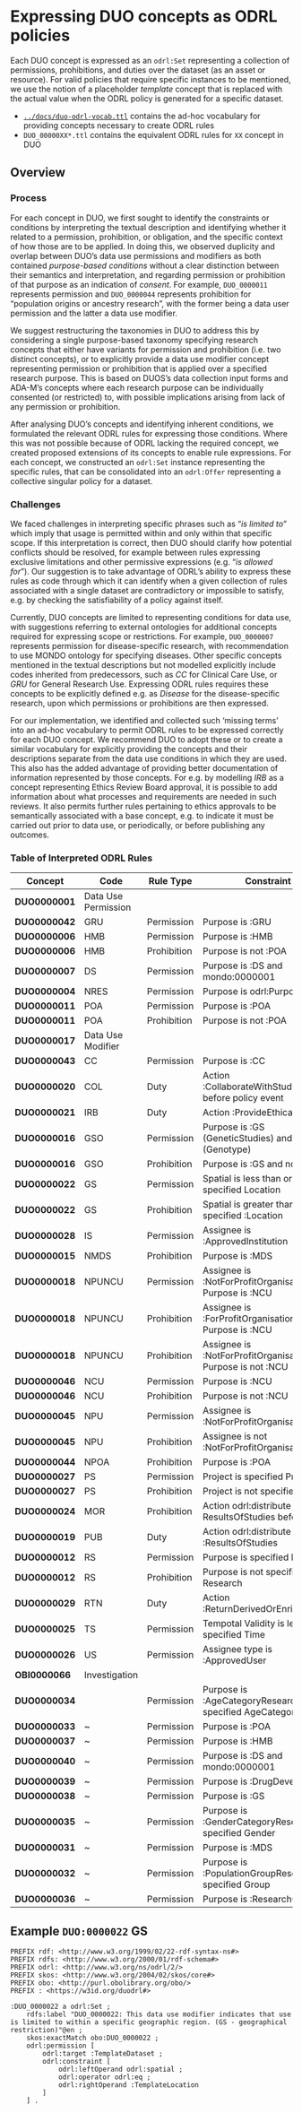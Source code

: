 # Expressing DUO concepts as ODRL policies

Each DUO concept is expressed as an `odrl:Set` representing a collection of permissions, prohibitions, and duties over the dataset (as an asset or resource). For valid policies that require specific instances to be mentioned, we use the notion of a placeholder _template_ concept that is replaced with the actual value when the ODRL policy is generated for a specific dataset.

- [`../docs/duo-odrl-vocab.ttl`](../docs/duo-odrl-vocab.ttl) contains the ad-hoc vocabulary for providing concepts necessary to create ODRL rules
- `DUO_00000XX*.ttl` contains the equivalent ODRL rules for `XX` concept in DUO

## Overview

### Process

For each concept in DUO, we first sought to identify the constraints or
conditions by interpreting the textual description and identifying
whether it related to a permission, prohibition, or obligation, and the
specific context of how those are to be applied. In doing this, we
observed duplicity and overlap between DUO’s data use permissions and
modifiers as both contained *purpose-based conditions* without a clear
distinction between their semantics and interpretation, and regarding
permission or prohibition of that purpose as an indication of *consent*.
For example, `DUO_0000011` represents permission and `DUO_0000044`
represents prohibition for “population origins or ancestry research”,
with the former being a data user permission and the latter a data use
modifier.

We suggest restructuring the taxonomies in DUO to address this by
considering a single purpose-based taxonomy specifying research concepts
that either have variants for permission and prohibition (i.e. two
distinct concepts), or to explicitly provide a data use modifier concept
representing permission or prohibition that is applied over a specified
research purpose. This is based on DUOS’s data collection input forms
and ADA-M’s concepts where each research purpose can be individually
consented (or restricted) to, with possible implications arising from
lack of any permission or prohibition.

After analysing DUO’s concepts and identifying inherent conditions, we
formulated the relevant ODRL rules for expressing those conditions.
Where this was not possible because of ODRL lacking the required
concept, we created proposed extensions of its concepts to enable rule
expressions. For each concept, we constructed an `odrl:Set` instance
representing the specific rules, that can be consolidated into an 
`odrl:Offer` representing a collective singular policy for a dataset.

### Challenges

We faced challenges in interpreting specific phrases such as “*is
limited to*” which imply that usage is permitted within and only within
that specific scope. If this interpretation is correct, then DUO should
clarify how potential conflicts should be resolved, for example between
rules expressing exclusive limitations and other permissive expressions
(e.g. “*is allowed for*”). Our suggestion is to take advantage of ODRL’s
ability to express these rules as code through which it can identify
when a given collection of rules associated with a single dataset are
contradictory or impossible to satisfy, e.g. by checking the
satisfiability of a policy against itself.

Currently, DUO concepts are limited to representing conditions for data
use, with suggestions referring to external ontologies for additional
concepts required for expressing scope or restrictions. For example,
`DUO_0000007` represents permission for disease-specific research, with
recommendation to use MONDO ontology for specifying diseases. Other
specific concepts mentioned in the textual descriptions but not modelled
explicitly include codes inherited from predecessors, such as *CC* for
Clinical Care Use, or *GRU* for General Research Use. Expressing ODRL
rules requires these concepts to be explicitly defined e.g. as *Disease*
for the disease-specific research, upon which permissions or
prohibitions are then expressed.

For our implementation, we identified and collected such ‘missing terms’
into an ad-hoc vocabulary to permit ODRL rules to be expressed correctly
for each DUO concept. We recommend DUO to adopt these or to create a
similar vocabulary for explicitly providing the concepts and their
descriptions separate from the data use conditions in which they are
used. This also has the added advantage of providing better
documentation of information represented by those concepts. For e.g. by
modelling *IRB* as a concept representing Ethics Review Board approval,
it is possible to add information about what processes and requirements
are needed in such reviews. It also permits further rules pertaining to
ethics approvals to be semantically associated with a base concept, e.g.
to indicate it must be carried out prior to data use, or periodically,
or before publishing any outcomes.

### Table of Interpreted ODRL Rules

| **Concept**    | **Code**            | **Rule Type** | **Constraint**                                               | **Placeholder**      |
|----------------|---------------------|---------------|--------------------------------------------------------------|----------------------|
| **DUO0000001** | Data Use Permission |
| **DUO0000042** | GRU                 | Permission    | Purpose is :GRU                                              | ~                    |
| **DUO0000006** | HMB                 | Permission    | Purpose is :HMB                                              | ~                    |
| **DUO0000006** | HMB                 | Prohibition   | Purpose is not :POA                                          | ~                    |
| **DUO0000007** | DS                  | Permission    | Purpose is :DS and mondo:0000001                             | :TemplateDisease     |
| **DUO0000004** | NRES                | Permission    | Purpose is odrl:Purpose                                      | ~                    |
| **DUO0000011** | POA                 | Permission    | Purpose is :POA                                              | ~                    |
| **DUO0000011** | POA                 | Prohibition   | Purpose is not :POA                                          | ~                    |
| **DUO0000017** | Data Use Modifier   |
| **DUO0000043** | CC                  | Permission    | Purpose is :CC                                               | ~                    |
| **DUO0000020** | COL                 | Duty          | Action :CollaborateWithStudyPI before policy event           | ~                    |
| **DUO0000021** | IRB                 | Duty          | Action :ProvideEthicalApproval                               | ~                    |
| **DUO0000016** | GSO                 | Permission    | Purpose is :GS (GeneticStudies) and :GS-G (Genotype)         | ~                    |
| **DUO0000016** | GSO                 | Prohibition   | Purpose is :GS and not :GS-G                                 | ~                    |
| **DUO0000022** | GS                  | Permission    | Spatial is less than or equal to specified Location          | :TemplateLocation    |
| **DUO0000022** | GS                  | Prohibition   | Spatial is greater than specified :Location                  | :TemplateLocation    |
| **DUO0000028** | IS                  | Permission    | Assignee is :ApprovedInstitution                             | :TemplateInstitution |
| **DUO0000015** | NMDS                | Prohibition   | Purpose is :MDS                                              | ~                    |
| **DUO0000018** | NPUNCU              | Permission    | Assignee is :NotForProfitOrganisation and Purpose is :NCU    | ~                    |
| **DUO0000018** | NPUNCU              | Prohibition   | Assignee is :ForProfitOrganisation and Purpose is :NCU       | ~                    |
| **DUO0000018** | NPUNCU              | Prohibition   | Assignee is :NotForProfitOrganisation and Purpose is not :NCU| ~                    |
| **DUO0000046** | NCU                 | Permission    | Purpose is :NCU                                              | ~                    |
| **DUO0000046** | NCU                 | Prohibition   | Purpose is not :NCU                                          | ~                    |
| **DUO0000045** | NPU                 | Permission    | Assignee is :NotForProfitOrganisation                        | ~                    |
| **DUO0000045** | NPU                 | Prohibition   | Assignee is not :NotForProfitOrganisation                    | ~                    |
| **DUO0000044** | NPOA                | Prohibition   | Purpose is :POA                                              | ~                    |
| **DUO0000027** | PS                  | Permission    | Project is specified Project                                 | :TemplateProject     |
| **DUO0000027** | PS                  | Prohibition   | Project is not specified Project                             | :TemplateProject     |
| **DUO0000024** | MOR                 | Prohibition   | Action odrl:distribute ResultsOfStudies before Date          | :TemplateDateTime    |
| **DUO0000019** | PUB                 | Duty          | Action odrl:distribute for :ResultsOfStudies                 | ~                    |
| **DUO0000012** | RS                  | Permission    | Purpose is specified Research                                | :TemplateResearch    |
| **DUO0000012** | RS                  | Prohibition   | Purpose is not specified Research                            | :TemplateResearch    |
| **DUO0000029** | RTN                 | Duty          | Action :ReturnDerivedOrEnrichedData                          | ~                    |
| **DUO0000025** | TS                  | Permission    | Tempotal Validity is less than specified Time                | :TemplateDateTime    |
| **DUO0000026** | US                  | Permission    | Assignee type is :ApprovedUser                               | :TemplateUser        |
| **OBI0000066** | Investigation       |             
| **DUO0000034** |                     | Permission    | Purpose is :AgeCategoryResearch for specified AgeCategory    | :TemplateAgeCategory |
| **DUO0000033** | ~                   | Permission    | Purpose is :POA                                              |                      |
| **DUO0000037** | ~                   | Permission    | Purpose is :HMB                                              |                      |
| **DUO0000040** | ~                   | Permission    | Purpose is :DS and mondo:0000001                             | :TemplateDisease     |
| **DUO0000039** | ~                   | Permission    | Purpose is :DrugDevelopment                                  |                      |
| **DUO0000038** | ~                   | Permission    | Purpose is :GS                                               |                      |
| **DUO0000035** | ~                   | Permission    | Purpose is :GenderCategoryResearch for specified Gender      | :TemplateGender      |
| **DUO0000031** | ~                   | Permission    | Purpose is :MDS                                              |                      |
| **DUO0000032** | ~                   | Permission    | Purpose is :PopulationGroupResearch for specified Group      | :TemplatePopulation  |
| **DUO0000036** | ~                   | Permission    | Purpose is :ResearchControl                                  |                      |

## Example `DUO:0000022` GS

```turtle
PREFIX rdf: <http://www.w3.org/1999/02/22-rdf-syntax-ns#>
PREFIX rdfs: <http://www.w3.org/2000/01/rdf-schema#>
PREFIX odrl: <http://www.w3.org/ns/odrl/2/>
PREFIX skos: <http://www.w3.org/2004/02/skos/core#>
PREFIX obo: <http://purl.obolibrary.org/obo/>
PREFIX : <https://w3id.org/duodrl#>

:DUO_0000022 a odrl:Set ;
    rdfs:label "DUO_0000022: This data use modifier indicates that use is limited to within a specific geographic region. (GS - geographical restriction)"@en ;
    skos:exactMatch obo:DUO_0000022 ;
    odrl:permission [
        odrl:target :TemplateDataset ;
        odrl:constraint [
            odrl:leftOperand odrl:spatial ;
            odrl:operator odrl:eq ;
            odrl:rightOperand :TemplateLocation
        ]
    ] .
```
